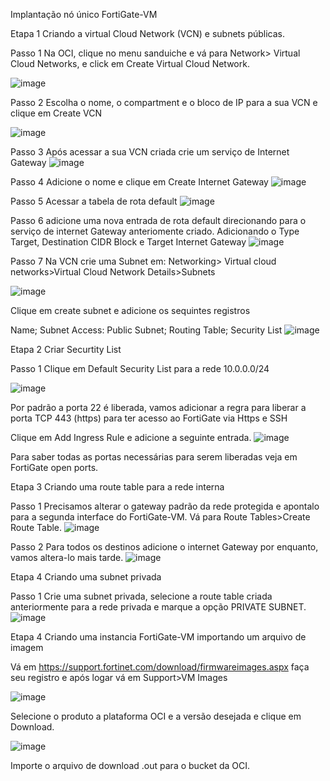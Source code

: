Implantação nó único FortiGate-VM 

Etapa 1 Criando a virtual Cloud Network (VCN) e subnets públicas. 

Passo 1 Na OCI, clique no menu sanduiche e vá para Network> Virtual Cloud Networks, e click em Create Virtual Cloud Network. 

![image](https://github.com/Junior-Mendes/OCI/assets/63074320/e1e5e71f-a9af-4485-954f-6ce9c23ecbd5)

Passo 2 Escolha o nome, o compartment e o bloco de IP para a sua VCN e clique em Create VCN 

![image](https://github.com/Junior-Mendes/OCI/assets/63074320/a3741725-ca13-4aba-ae64-7c936d79c9e0)

Passo 3 Após acessar a sua VCN criada crie um serviço de Internet Gateway
![image](https://github.com/Junior-Mendes/OCI/assets/63074320/630a53d7-767a-416f-abd2-b16373f7f4d6)

Passo 4 Adicione o nome e clique em Create Internet Gateway
![image](https://github.com/Junior-Mendes/OCI/assets/63074320/f537e05e-0e22-4b97-99fe-65296059ffec)

Passo 5 Acessar a tabela de rota default
![image](https://github.com/Junior-Mendes/OCI/assets/63074320/c57414ef-9e79-4ca4-9eb0-add02a49e7c0)

Passo 6 adicione uma nova entrada de rota default direcionando para o serviço de internet Gateway anteriomente criado.
Adicionando o Type Target, Destination CIDR Block e Target Internet Gateway
![image](https://github.com/Junior-Mendes/OCI/assets/63074320/f4444b5d-efdb-45c9-b4d2-133e749d334a)

Passo 7 Na VCN crie uma Subnet em: Networking> Virtual cloud networks>Virtual Cloud Network Details>Subnets

![image](https://github.com/Junior-Mendes/OCI/assets/63074320/40106fa6-04b3-4b7d-b078-7a4b517d7e54)

Clique em create subnet e adicione os sequintes registros

Name; Subnet Access: Public Subnet; Routing Table; Security List
![image](https://github.com/Junior-Mendes/OCI/assets/63074320/383c5a79-8a8c-4e34-a852-aafd97876c44)

Etapa 2 Criar Securtity List

Passo 1 Clique em Default Security List para a rede 10.0.0.0/24

![image](https://github.com/Junior-Mendes/OCI/assets/63074320/996fe8b5-c55e-471b-93a7-98e33eb27d5c)

Por padrão a porta 22 é liberada, vamos adicionar a regra para liberar a porta TCP 443 (https) para ter acesso ao FortiGate via Https e SSH

Clique em Add Ingress Rule e adicione a seguinte entrada.
![image](https://github.com/Junior-Mendes/OCI/assets/63074320/ceb6d958-971f-4e7f-8731-139b3b42d38a)


Para saber todas as portas necessárias para serem liberadas veja em FortiGate open ports.

Etapa 3 Criando uma route table para a rede interna

Passo 1  Precisamos alterar o gateway padrão da rede protegida e apontalo para a segunda interface do FortiGate-VM. Vá para Route Tables>Create Route Table.
![image](https://github.com/Junior-Mendes/OCI/assets/63074320/de28f3de-7104-4fb0-a097-c107d315d617)

Passo 2 Para todos os destinos adicione o internet Gateway por enquanto, vamos altera-lo mais tarde.
![image](https://github.com/Junior-Mendes/OCI/assets/63074320/a5817537-aea8-4b96-80a4-1930f23d0f57)

Etapa 4  Criando uma subnet privada

Passo 1 Crie uma subnet privada, selecione a route table criada anteriormente para a rede privada e marque a opção PRIVATE SUBNET.
![image](https://github.com/Junior-Mendes/OCI/assets/63074320/978a1d9e-8d1e-4c18-a19f-c70e2e129575)

Etapa 4 Criando uma instancia FortiGate-VM importando um arquivo de imagem


Vá em https://support.fortinet.com/download/firmwareimages.aspx  faça seu registro e após logar vá em Support>VM Images


![image](https://github.com/Junior-Mendes/OCI/assets/63074320/cac46a4f-f26d-47fd-92f8-35aed3f4f75a)

Selecione o produto a plataforma OCI e a versão desejada e clique em Download.

![image](https://github.com/Junior-Mendes/OCI/assets/63074320/9c3d2f4b-30cd-47fb-9e49-f472d7c84893)

Importe o arquivo de download .out para o bucket da OCI.










